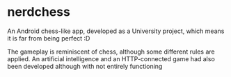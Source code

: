 # nerdchess
An Android chess-like app, developed as a University project, which means it is far from being perfect :D

The gameplay is reminiscent of chess, although some different rules are applied.
An artificial intelligence and an HTTP-connected game had also been developed although with not entirely functioning
